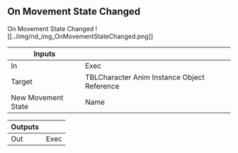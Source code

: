 ## On Movement State Changed
On Movement State Changed
![[../img/nd_img_OnMovementStateChanged.png]]

|Inputs||
|--|--|
| In | Exec |
| Target | TBLCharacter Anim Instance Object Reference |
| New Movement State | Name |

|Outputs||
|--|--|
| Out | Exec |
